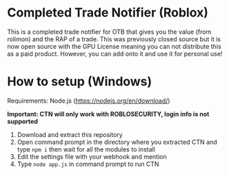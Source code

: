 # Completed Trade Notifier (Roblox)
This is a completed trade notifier for OTB that gives you the value (from rolimon) and the RAP of a trade. This was previously closed source but it is now open source with the GPU License meaning you can not distribute this as a paid product. However, you can add onto it and use it for personal use! 

# How to setup (Windows)
Requirements: 
Node.js (https://nodejs.org/en/download/)

**Important: CTN will only work with ROBLOSECURITY, login info is not supported**

1. Download and extract this repository
2. Open command prompt in the directory where you extracted CTN and type `npm i` then wait for all the modules to install
3. Edit the settings file with your webhook and mention
4. Type `node app.js` in command prompt to run CTN
